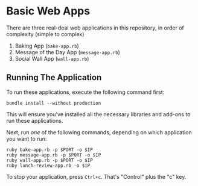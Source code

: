 # Basic Web Apps

There are three real-deal web applications in this repository, in order of complexity (simple to complex)

1. Baking App (`bake-app.rb`)
2. Message of the Day App (`message-app.rb`)
3. Social Wall App (`wall-app.rb`)

## Running The Application
To run these applications, execute the following command first:

```
bundle install --without production
```

This will ensure you've installed all the necessary libraries and add-ons to run these applications.

Next, run _one_ of the following commands, depending on which application you want to run:


```
ruby bake-app.rb -p $PORT -o $IP
ruby message-app.rb -p $PORT -o $IP
ruby wall-app.rb -p $PORT -o $IP
ruby lunch-review-app.rb -o $IP
```

To stop your application, press `Ctrl+c`.  That's "Control" plus the "c" key.

